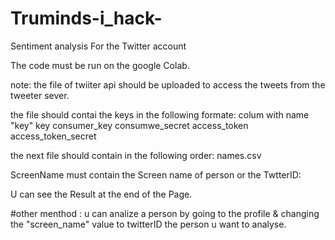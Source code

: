# Truminds-i_hack-
Sentiment analysis For the Twitter account

The code must be run on the google Colab.

note:
the file of twiiter api should be uploaded to access the tweets from the tweeter sever.

the file should contai the keys in the following formate:
colum with name "key"
key
consumer_key
consumwe_secret
access_token
access_token_secret

the next file should contain in the following order:
names.csv

ScreenName must contain the Screen name of person or the TwtterID:

U can see the Result at the end of the Page.



#other menthod :
u can analize a person by going to the profile & changing the "screen_name" value to twitterID the person u want to analyse.

